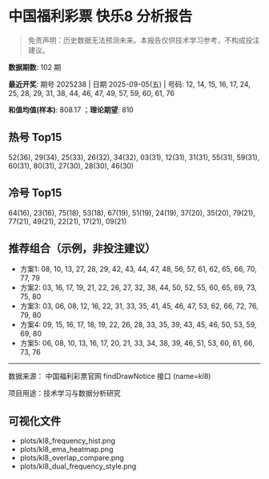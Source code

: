 # 中国福利彩票 快乐8 分析报告

> 免责声明：历史数据无法预测未来。本报告仅供技术学习参考，不构成投注建议。


**数据期数**: 102 期

**最近开奖**: 期号 2025238 | 日期 2025-09-05(五) | 号码: 12, 14, 15, 16, 17, 24, 25, 28, 29, 31, 38, 44, 46, 47, 49, 57, 59, 60, 61, 76

**和值均值(样本)**: 808.17 ；**理论期望**: 810


## 热号 Top15

52(36), 29(34), 25(33), 26(32), 34(32), 03(31), 12(31), 31(31), 55(31), 59(31), 60(31), 80(31), 27(30), 28(30), 46(30)


## 冷号 Top15

64(16), 23(16), 75(18), 53(18), 67(19), 51(19), 24(19), 37(20), 35(20), 79(21), 77(21), 49(21), 22(21), 17(21), 09(21)


## 推荐组合（示例，非投注建议）

- 方案1: 08, 10, 13, 27, 28, 29, 42, 43, 44, 47, 48, 56, 57, 61, 62, 65, 66, 70, 77, 79
- 方案2: 03, 16, 17, 19, 21, 22, 26, 27, 32, 38, 44, 50, 52, 55, 60, 65, 69, 73, 75, 80
- 方案3: 03, 06, 08, 12, 16, 22, 31, 33, 35, 41, 45, 46, 47, 53, 62, 66, 72, 76, 79, 80
- 方案4: 09, 15, 16, 17, 18, 19, 22, 26, 28, 33, 35, 39, 43, 45, 46, 50, 53, 59, 69, 80
- 方案5: 06, 08, 10, 13, 16, 17, 20, 21, 33, 34, 38, 39, 46, 51, 53, 60, 61, 66, 73, 76

---

数据来源： 中国福利彩票官网 findDrawNotice 接口 (name=kl8)

项目用途：技术学习与数据分析研究


## 可视化文件

- plots/kl8_frequency_hist.png
- plots/kl8_ema_heatmap.png
- plots/kl8_overlap_compare.png
- plots/kl8_dual_frequency_style.png